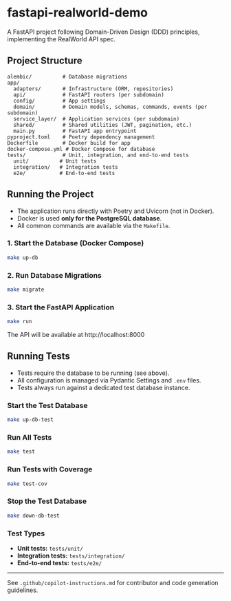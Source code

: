 # fastapi-realworld-demo

A FastAPI project following Domain-Driven Design (DDD) principles, implementing the RealWorld API spec.

## Project Structure
```
alembic/          # Database migrations
app/
  adapters/       # Infrastructure (ORM, repositories)
  api/            # FastAPI routers (per subdomain)
  config/         # App settings
  domain/         # Domain models, schemas, commands, events (per subdomain)
  service_layer/  # Application services (per subdomain)
  shared/         # Shared utilities (JWT, pagination, etc.)  
  main.py         # FastAPI app entrypoint
pyproject.toml    # Poetry dependency management
Dockerfile        # Docker build for app
docker-compose.yml # Docker Compose for database
tests/            # Unit, integration, and end-to-end tests
  unit/          # Unit tests
  integration/   # Integration tests
  e2e/           # End-to-end tests
```

## Running the Project

- The application runs directly with Poetry and Uvicorn (not in Docker).
- Docker is used **only for the PostgreSQL database**.
- All common commands are available via the `Makefile`.

### 1. Start the Database (Docker Compose)

```sh
make up-db
```

### 2. Run Database Migrations

```sh
make migrate
```

### 3. Start the FastAPI Application

```sh
make run
```

The API will be available at http://localhost:8000

## Running Tests

- Tests require the database to be running (see above).
- All configuration is managed via Pydantic Settings and `.env` files.
- Tests always run against a dedicated test database instance.

### Start the Test Database

```sh
make up-db-test
```

### Run All Tests

```sh
make test
```

### Run Tests with Coverage

```sh
make test-cov
```

### Stop the Test Database

```sh
make down-db-test
```

### Test Types
- **Unit tests:** `tests/unit/`
- **Integration tests:** `tests/integration/`
- **End-to-end tests:** `tests/e2e/`

---

See `.github/copilot-instructions.md` for contributor and code generation guidelines.